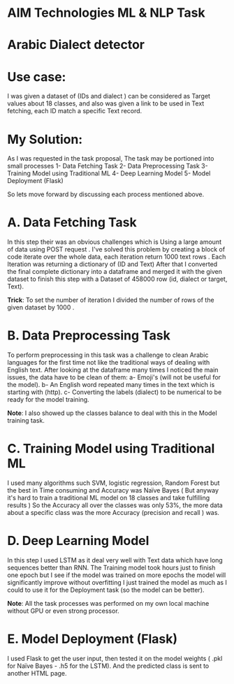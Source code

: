 # **AIM Technologies ML & NLP Task**
# **Arabic Dialect detector**

# Use case: 
I was given a dataset of (IDs and dialect ) can be considered as Target values about 18 classes, and also
was given a link to be used in Text fetching, each ID match a specific Text record.

# My Solution: 
As I was requested in the task proposal, The task may be portioned into small processes
1- Data Fetching Task
2- Data Preprocessing Task
3- Training Model using Traditional ML
4- Deep Learning Model
5- Model Deployment (Flask)


So lets move forward by discussing each process mentioned above.

# A. Data Fetching Task
In this step their was an obvious challenges which is Using a large amount of data using POST request .
I've solved this problem by creating a block of code iterate over the whole data, each iteration return 1000 text
rows . Each Iteration was returning a dictionary of (ID and Text)
After that I converted the final complete dictionary into a dataframe and merged it with the given dataset to
finish this step with a Dataset of 458000 row (id, dialect or target, Text).

**Trick**: To set the number of iteration I divided the number of rows of the given dataset by 1000 .


# B. Data Preprocessing Task
To perform preprocessing in this task was a challenge to clean Arabic languages for the first time not like the
traditional ways of dealing with English text.
After looking at the dataframe many times I noticed the main issues, the data have to be clean of them:
    a- Emoji's (will not be useful for the model).
    b- An English word repeated many times in the text which is starting with (http).
    c- Converting the labels (dialect) to be numerical to be ready for the model training.
    
**Note**: I also showed up the classes balance to deal with this in the Model training task.


# C. Training Model using Traditional ML
I used many algorithms such SVM, logistic regression, Random Forest but the best in Time consuming and
Accuracy was Naïve Bayes ( But anyway it's hard to train a traditional ML model on 18 classes and take fulfilling
results )
So the Accuracy all over the classes was only 53%, the more data about a specific class was the more Accuracy
(precision and recall ) was.


# D. Deep Learning Model
In this step I used LSTM as it deal very well with Text data which have long sequences better than RNN.
The Training model took hours just to finish one epoch but I see if the model was trained on more epochs
the model will significantly improve without overfitting I just trained the model as much as I could to use it
for the Deployment task (so the model can be better).

**Note**: All the task processes was performed on my own local machine without GPU or even strong processor.


# E. Model Deployment (Flask)
I used Flask to get the user input, then tested it on the model weights ( .pkl for Naïve Bayes - .h5 for the
LSTM). And the predicted class is sent to another HTML page.
